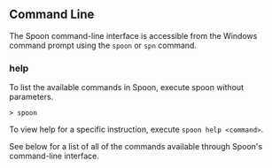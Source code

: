 ## Command Line

The Spoon command-line interface is accessible from the Windows command prompt using the `spoon` or `spn` command. 

### help

To list the available commands in Spoon, execute spoon without parameters. 

	> spoon

To view help for a specific instruction, execute `spoon help <command>`. 

See below for a list of all of the commands available through Spoon's command-line interface.  